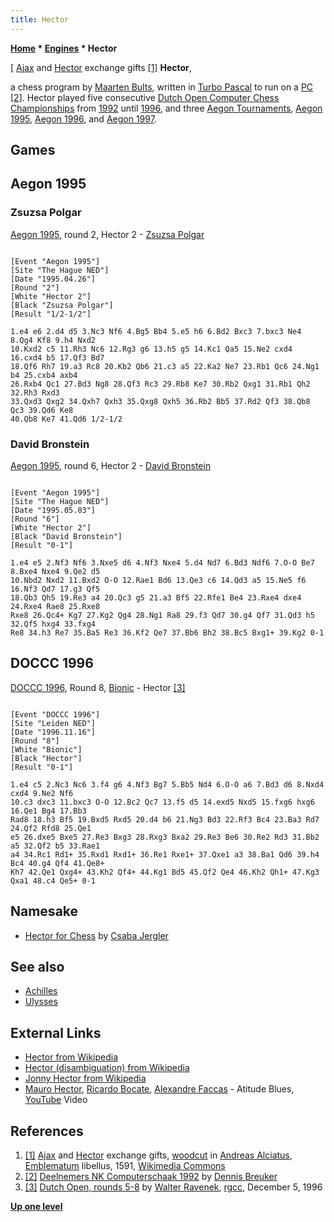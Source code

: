 ```yaml
---
title: Hector
---
```

**[Home](Home "Home") * [Engines](Engines "Engines") * Hector**

\[ [Ajax](https://en.wikipedia.org/wiki/Ajax_%28mythology%29) and [Hector](https://en.wikipedia.org/wiki/Hector) exchange gifts <a id="cite-note-1" href="#cite-ref-1">[1]</a>
**Hector**,

a chess program by [Maarten Bults](index.php?title=Maarten_Bults&action=edit&redlink=1 "Maarten Bults (page does not exist)"), written in [Turbo Pascal](Pascal#TurboPascal "Pascal") to run on a [PC](IBM_PC "IBM PC") <a id="cite-note-2" href="#cite-ref-2">[2]</a>.
Hector played five consecutive [Dutch Open Computer Chess Championships](Dutch_Open_Computer_Chess_Championship "Dutch Open Computer Chess Championship") from [1992](DOCCC_1992 "DOCCC 1992") until [1996](DOCCC_1996 "DOCCC 1996"), and three [Aegon Tournaments](Aegon_Tournaments "Aegon Tournaments"), [Aegon 1995](Aegon_1995 "Aegon 1995"), [Aegon 1996](Aegon_1996 "Aegon 1996"), and [Aegon 1997](Aegon_1997 "Aegon 1997").

## Games

## Aegon 1995

### Zsuzsa Polgar

[Aegon 1995](Aegon_1995 "Aegon 1995"), round 2, Hector 2 - [Zsuzsa Polgar](https://en.wikipedia.org/wiki/Susan_Polgar)

```

[Event "Aegon 1995"]
[Site "The Hague NED"]
[Date "1995.04.26"]
[Round "2"]
[White "Hector 2"]
[Black "Zsuzsa Polgar"]
[Result "1/2-1/2"]

1.e4 e6 2.d4 d5 3.Nc3 Nf6 4.Bg5 Bb4 5.e5 h6 6.Bd2 Bxc3 7.bxc3 Ne4 8.Qg4 Kf8 9.h4 Nxd2 
10.Kxd2 c5 11.Rh3 Nc6 12.Rg3 g6 13.h5 g5 14.Kc1 Qa5 15.Ne2 cxd4 16.cxd4 b5 17.Qf3 Bd7 
18.Qf6 Rh7 19.a3 Rc8 20.Kb2 Qb6 21.c3 a5 22.Ka2 Ne7 23.Rb1 Qc6 24.Ng1 b4 25.cxb4 axb4 
26.Rxb4 Qc1 27.Bd3 Ng8 28.Qf3 Rc3 29.Rb8 Ke7 30.Rb2 Qxg1 31.Rb1 Qh2 32.Rh3 Rxd3 
33.Qxd3 Qxg2 34.Qxh7 Qxh3 35.Qxg8 Qxh5 36.Rb2 Bb5 37.Rd2 Qf3 38.Qb8 Qc3 39.Qd6 Ke8 
40.Qb8 Ke7 41.Qd6 1/2-1/2

```

### David Bronstein

[Aegon 1995](Aegon_1995 "Aegon 1995"), round 6, Hector 2 - [David Bronstein](David_Bronstein "David Bronstein")

```

[Event "Aegon 1995"]
[Site "The Hague NED"]
[Date "1995.05.03"]
[Round "6"]
[White "Hector 2"]
[Black "David Bronstein"]
[Result "0-1"]

1.e4 e5 2.Nf3 Nf6 3.Nxe5 d6 4.Nf3 Nxe4 5.d4 Nd7 6.Bd3 Ndf6 7.O-O Be7 8.Bxe4 Nxe4 9.Qe2 d5 
10.Nbd2 Nxd2 11.Bxd2 O-O 12.Rae1 Bd6 13.Qe3 c6 14.Qd3 a5 15.Ne5 f6 16.Nf3 Qd7 17.g3 Qf5 
18.Qb3 Qh5 19.Re3 a4 20.Qc3 g5 21.a3 Bf5 22.Rfe1 Be4 23.Rxe4 dxe4 24.Rxe4 Rae8 25.Rxe8 
Rxe8 26.Qc4+ Kg7 27.Kg2 Qg4 28.Ng1 Ra8 29.f3 Qd7 30.g4 Qf7 31.Qd3 h5 32.Qf5 hxg4 33.fxg4 
Re8 34.h3 Re7 35.Ba5 Re3 36.Kf2 Qe7 37.Bb6 Bh2 38.Bc5 Bxg1+ 39.Kg2 0-1

```

## DOCCC 1996

[DOCCC 1996](DOCCC_1996 "DOCCC 1996"), Round 8, [Bionic](Bionic "Bionic") - Hector <a id="cite-note-3" href="#cite-ref-3">[3]</a>

```

[Event "DOCCC 1996"]
[Site "Leiden NED"]
[Date "1996.11.16"]
[Round "8"]
[White "Bionic"]
[Black "Hector"]
[Result "0-1"]

1.e4 c5 2.Nc3 Nc6 3.f4 g6 4.Nf3 Bg7 5.Bb5 Nd4 6.O-O a6 7.Bd3 d6 8.Nxd4 cxd4 9.Ne2 Nf6 
10.c3 dxc3 11.bxc3 O-O 12.Bc2 Qc7 13.f5 d5 14.exd5 Nxd5 15.fxg6 hxg6 16.Qe1 Bg4 17.Bb3 
Rad8 18.h3 Bf5 19.Bxd5 Rxd5 20.d4 b6 21.Ng3 Bd3 22.Rf3 Bc4 23.Ba3 Rd7 24.Qf2 Rfd8 25.Qe1 
e5 26.dxe5 Bxe5 27.Re3 Bxg3 28.Rxg3 Bxa2 29.Re3 Be6 30.Re2 Rd3 31.Bb2 a5 32.Qf2 b5 33.Rae1 
a4 34.Rc1 Rd1+ 35.Rxd1 Rxd1+ 36.Re1 Rxe1+ 37.Qxe1 a3 38.Ba1 Qd6 39.h4 Bc4 40.g4 Qf4 41.Qe8+ 
Kh7 42.Qe1 Qxg4+ 43.Kh2 Qf4+ 44.Kg1 Bd5 45.Qf2 Qe4 46.Kh2 Qh1+ 47.Kg3 Qxa1 48.c4 Qe5+ 0-1

```

## Namesake

- [Hector for Chess](Hector_for_Chess "Hector for Chess") by [Csaba Jergler](Csaba_Jergler "Csaba Jergler")

## See also

- [Achilles](Achilles "Achilles")
- [Ulysses](Ulysses "Ulysses")

## External Links

- [Hector from Wikipedia](https://en.wikipedia.org/wiki/Hector)
- [Hector (disambiguation) from Wikipedia](https://en.wikipedia.org/wiki/Hector_%28disambiguation%29)
- [Jonny Hector from Wikipedia](https://en.wikipedia.org/wiki/Jonny_Hector)
- [Mauro Hector](Category:Mauro_Hector "Category:Mauro Hector"), [Ricardo Bocate](https://pt-br.facebook.com/ricardo.bocate), [Alexandre Faccas](http://www.flickr.com/photos/jvthiago/5602071392/) - Atitude Blues, [YouTube](https://en.wikipedia.org/wiki/YouTube) Video

## References

1. <a id="cite-ref-1" href="#cite-note-1">[1]</a> [Ajax](https://en.wikipedia.org/wiki/Ajax_%28mythology%29) and [Hector](https://en.wikipedia.org/wiki/Hector) exchange gifts, [woodcut](https://en.wikipedia.org/wiki/Woodcut) in [Andreas Alciatus](https://en.wikipedia.org/wiki/Andrea_Alciato), [Emblematum](https://en.wikipedia.org/wiki/Emblemata) libellus, 1591, [Wikimedia Commons](https://en.wikipedia.org/wiki/Wikimedia_Commons)
1. <a id="cite-ref-2" href="#cite-note-2">[2]</a> [Deelnemers NK Computerschaak 1992](https://breukerd.home.xs4all.nl/duck/deelnemers_nk1992.html) by [Dennis Breuker](Dennis_Breuker "Dennis Breuker")
1. <a id="cite-ref-3" href="#cite-note-3">[3]</a> [Dutch Open, rounds 5-8](https://groups.google.com/d/msg/rec.games.chess.computer/dueIdEwMQAU/if4aa7QkX6gJ) by [Walter Ravenek](Walter_Ravenek "Walter Ravenek"), [rgcc](Computer_Chess_Forums "Computer Chess Forums"), December 5, 1996

**[Up one level](Engines "Engines")**

